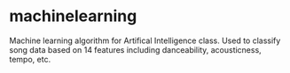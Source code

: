 # machinelearning
Machine learning algorithm for Artifical Intelligence class. Used to classify song data based on 14 features including danceability, acousticness, tempo, etc.
